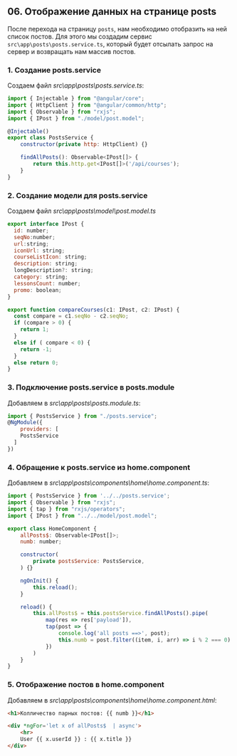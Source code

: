 ## 06. Отображение данных на странице posts

После перехода на страницу `posts`, нам необходимо отобразить на ней список постов. Для этого мы создадим сервис `src\app\posts\posts.service.ts`, который будет отсылать запрос на сервер и возвращать нам массив постов.

### 1. Создание posts.service

Создаем файл _src\app\posts\posts.service.ts_:
```js
import { Injectable } from "@angular/core";
import { HttpClient } from "@angular/common/http";
import { Observable } from "rxjs";
import { IPost } from "./model/post.model";

@Injectable()
export class PostsService {
	constructor(private http: HttpClient) {}

	findAllPosts(): Observable<IPost[]> {
		return this.http.get<IPost[]>('/api/courses');
	}
}
```

### 2. Создание модели для posts.service

Создаем файл _src\app\posts\model\post.model.ts_
```js
export interface IPost {
  id: number;
  seqNo:number;
  url:string;
  iconUrl: string;
  courseListIcon: string;
  description: string;
  longDescription?: string;
  category: string;
  lessonsCount: number;
  promo: boolean;
}

export function compareCourses(c1: IPost, c2: IPost) {
  const compare = c1.seqNo - c2.seqNo;
  if (compare > 0) {
    return 1;
  }
  else if ( compare < 0) {
    return -1;
  }
  else return 0;
}
```

### 3. Подключение posts.service в posts.module

Добавляем в _src\app\posts\posts.module.ts_:
```js
import { PostsService } from "./posts.service";
@NgModule({
	providers: [
    PostsService
  ]
})
```

### 4. Обращение к posts.service из home.component

Добавляем в _src\app\posts\components\home\home.component.ts_:
```js
import { PostsService } from '../../posts.service';
import { Observable } from "rxjs";
import { tap } from "rxjs/operators";
import { IPost } from "../../model/post.model";

export class HomeComponent {
	allPosts$: Observable<IPost[]>;
	numb: number;

	constructor(
		private postsService: PostsService,
	) {}

	ngOnInit() {
		this.reload();
	}

	reload() {		
		this.allPosts$ = this.postsService.findAllPosts().pipe(
			map(res => res['payload']),
			tap(post => {
				console.log('all posts ==>', post);
				this.numb = post.filter((item, i, arr) => i % 2 === 0).length;
			})
		)
	}
}
```

### 5. Отображение постов в home.component

Добавляем в _src\app\posts\components\home\home.component.html_:
```html
<h1>Колличество парных постов: {{ numb }}</h1>

<div *ngFor='let x of allPosts$  | async'>
	<hr>
	User {{ x.userId }} : {{ x.title }}
</div>
```
